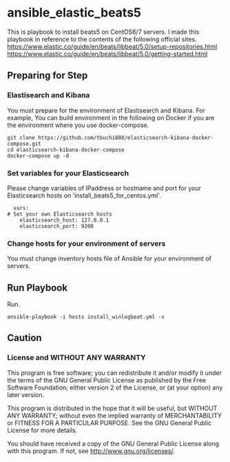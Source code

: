 # ansible_elastic_beats5
This is playbook to install beats5 on CentOS6/7 servers.
I made this playbook in reference to the contents of the following official sites.
https://www.elastic.co/guide/en/beats/libbeat/5.0/setup-repositories.html
https://www.elastic.co/guide/en/beats/libbeat/5.0/getting-started.html

## Preparing for Step
### Elastisearch and Kibana
You must prepare for the environment of Elastisearch and Kibana.
For example, 
You can build environment in the following on Docker 
if you are the environment where you use docker-compose.

```
git clone https://github.com/tbuchi888/elasticsearch-kibana-docker-compose.git
cd elasticsearch-kibana-docker-compose
docker-compose up -d
```

### Set variables for your Elasticsearch
Please change variables of IPaddress or hostname and port for 
your Elasticsearch hosts on 'install_beats5_for_centos.yml'.

```
  vars:
# Set your own Elasticsearch hosts
    elasticsearch_host: 127.0.0.1
    elasticsearch_port: 9200
```

### Change hosts for your environment of servers
You must change inventory hosts file of Ansible for your environment of servers.

## Run Playbook
Run.

```
ansible-playbook -i hosts install_winlogbeat.yml -v
```

## Caution
### License and WITHOUT ANY WARRANTY
This program is free software; you can redistribute it and/or modify it under
the terms of the GNU General Public License as published by the Free Software
Foundation; either version 2 of the License, or (at your option) any later
version.

This program is distributed in the hope that it will be useful, but WITHOUT
ANY WARRANTY; without even the implied warranty of MERCHANTABILITY or FITNESS
FOR A PARTICULAR PURPOSE. See the GNU General Public License for more details.

You should have received a copy of the GNU General Public License along with
this program. If not, see http://www.gnu.org/licenses/.